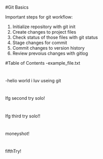 #Git Basics

Important steps for git workflow:

1. Initialize repository with git init
2. Create changes to project files
3. Check status of those files with git status
4. Stage changes for commit
5. Commit changes to version history
5. Review prevoius changes with gitlog

#Table of Contents
-example_file.txt

#
-helio world i luv useing git

#
lfg second try solo!
#
lfg third try solo!!
#
moneyshot!
#
fifthTry!
